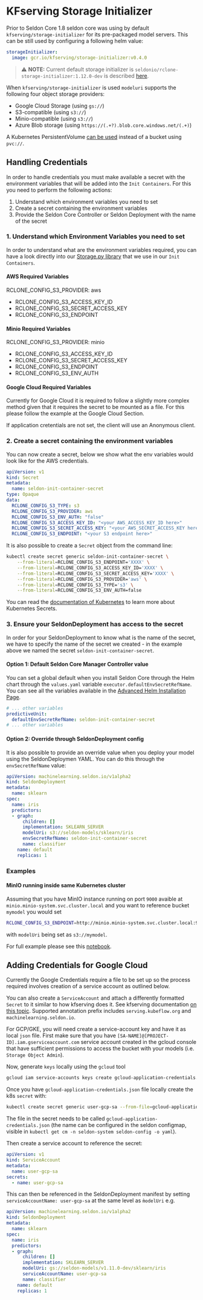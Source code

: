 # KFserving Storage Initializer

Prior to Seldon Core 1.8 seldon core was using by default `kfserving/storage-initializer` for its pre-packaged model servers. This can be still used by configuring a following helm value:


```yaml
storageInitializer:
  image: gcr.io/kfserving/storage-initializer:v0.4.0
```

> :warning: **NOTE:** Current default storage initializer is `seldonio/rclone-storage-initializer:1.12.0-dev` is described [here](./overview.md).


When `kfserving/storage-initializer` is used `modeluri` supports the following four object storage providers:

- Google Cloud Storage (using `gs://`)
- S3-compatible (using `s3://`)
- Minio-compatible (using `s3://`)
- Azure Blob storage (using `https://(.+?).blob.core.windows.net/(.+)`)

A Kubernetes PersistentVolume [can be used](../examples/pvc-tfjob.html) instead of a bucket using `pvc://`.


## Handling Credentials

In order to handle credentials you must make available a secret with the environment variables that will be added into the `Init Containers`. For this you need to perform the following actions:

1. Understand which environment variables you need to set
2. Create a secret containing the environment variables
3. Provide the Seldon Core Controller or Seldon Deployment with the name of the secret

### 1. Understand which Environment Variables you need to set

In order to understand what are the environment variables required, you can have a look directly into our [Storage.py library](https://github.com/SeldonIO/seldon-core/blob/master/python/seldon_core/storage.py) that we use in our `Init Containers`.

#### AWS Required Variables

  RCLONE_CONFIG_S3_PROVIDER: aws
- RCLONE_CONFIG_S3_ACCESS_KEY_ID
- RCLONE_CONFIG_S3_SECRET_ACCESS_KEY
- RCLONE_CONFIG_S3_ENDPOINT

#### Minio Required Variables

  RCLONE_CONFIG_S3_PROVIDER: minio
- RCLONE_CONFIG_S3_ACCESS_KEY_ID
- RCLONE_CONFIG_S3_SECRET_ACCESS_KEY
- RCLONE_CONFIG_S3_ENDPOINT
- RCLONE_CONFIG_S3_ENV_AUTH

#### Google Cloud Required Variables

Currently for Google Cloud it is required to follow a slightly more complex method given that it requires the secret to be mounted as a file. For this please follow the example at the Google Cloud Section.

If application cretentials are not set, the client will use an Anonymous client.

### 2. Create a secret containing the environment variables

You can now create a secret, below we show what the env variables would look like for the AWS credentials.

```yaml
apiVersion: v1
kind: Secret
metadata:
  name: seldon-init-container-secret
type: Opaque
data:
  RCLONE_CONFIG_S3_TYPE: s3
  RCLONE_CONFIG_S3_PROVIDER: aws
  RCLONE_CONFIG_S3_ENV_AUTH: "false"
  RCLONE_CONFIG_S3_ACCESS_KEY_ID: "<your AWS_ACCESS_KEY_ID here>"
  RCLONE_CONFIG_S3_SECRET_ACCESS_KEY: "<your AWS_SECRET_ACCESS_KEY here>"
  RCLONE_CONFIG_S3_ENDPOINT: "<your S3 endpoint here>"
```

It is also possible to create a `Secret` object from the command line:

```bash
kubectl create secret generic seldon-init-container-secret \
    --from-literal=RCLONE_CONFIG_S3_ENDPOINT='XXXX' \
    --from-literal=RCLONE_CONFIG_S3_ACCESS_KEY_ID='XXXX' \
    --from-literal=RCLONE_CONFIG_S3_SECRET_ACCESS_KEY='XXXX' \
    --from-literal=RCLONE_CONFIG_S3_PROVIDER='aws' \
    --from-literal=RCLONE_CONFIG_S3_TYPE='s3' \
    --from-literal=RCLONE_CONFIG_S3_ENV_AUTH=false
```

You can read the [documentation of Kubernetes](https://kubernetes.io/docs/concepts/configuration/secret/) to learn more about Kubernetes Secrets.

### 3. Ensure your SeldonDeployment has access to the secret

In order for your SeldonDeployment to know what is the name of the secret, we have to specify the name of the secret we created - in the example above we named the secret `seldon-init-container-secret`.

#### Option 1: Default Seldon Core Manager Controller value

You can set a global default when you install Seldon Core through the Helm chart through the `values.yaml` variable `executor.defaultEnvSecretRefName`. You can see all the variables available in the [Advanced Helm Installation Page](../reference/helm.rst).

```yaml
# ... other variables
predictiveUnit:
  defaultEnvSecretRefName: seldon-init-container-secret
# ... other variables
```

#### Option 2: Override through SeldonDeployment config

It is also possible to provide an override value when you deploy your model using the SeldonDeploymen YAML. You can do this through the `envSecretRefName` value:

```yaml
apiVersion: machinelearning.seldon.io/v1alpha2
kind: SeldonDeployment
metadata:
  name: sklearn
spec:
  name: iris
  predictors:
  - graph:
      children: []
      implementation: SKLEARN_SERVER
      modelUri: s3://seldon-models/sklearn/iris
      envSecretRefName: seldon-init-container-secret
      name: classifier
    name: default
    replicas: 1
```

### Examples

#### MinIO running inside same Kubernetes cluster
Assuming that you have MinIO instance running on port `9000` avaible at `minio.minio-system.svc.cluster.local` and you want to reference bucket `mymodel` you would set
```bash
RCLONE_CONFIG_S3_ENDPOINT=http://minio.minio-system.svc.cluster.local:9000
```
with `modelUri` being set as `s3://mymodel`.

For full example please see this [notebook](../examples/minio-sklearn.html).

## Adding Credentials for Google Cloud

Currently the Google Credentials require a file to be set up so the process required involves creation of a service account as outlined below.

You can also create a `ServiceAccount` and attach a differently formatted `Secret` to it similar to how kfserving does it. See kfserving documentation [on this topic](https://github.com/kubeflow/kfserving/blob/master/docs/samples/storage/s3/README.md). Supported annotation prefix includes `serving.kubeflow.org` and `machinelearning.seldon.io`.

For GCP/GKE, you will need create a service-account key and have it as local `json` file.
First make sure that you have `[SA-NAME]@[PROJECT-ID].iam.gserviceaccount.com` service account created in the gcloud console that have sufficient permissions to access the bucket with your models (i.e. `Storage Object Admin`).

Now, generate `keys` locally using the `gcloud` tool
```bash
gcloud iam service-accounts keys create gcloud-application-credentials.json --iam-account [SA-NAME]@[PROJECT-ID].iam.gserviceaccount.com
```

Once you have `gcloud-application-credentials.json` file locally create the k8s `secret` with:
```bash
kubectl create secret generic user-gcp-sa --from-file=gcloud-application-credentials.json=<LOCALFILE JSON FILE>
```

The file in the secret needs to be called `gcloud-application-credentials.json` (the name can be configured in the seldon configmap, visible in `kubectl get cm -n seldon-system seldon-config -o yaml`).

Then create a service account to reference the secret:

```yaml
apiVersion: v1
kind: ServiceAccount
metadata:
  name: user-gcp-sa
secrets:
  - name: user-gcp-sa
```

This can then be referenced in the SeldonDeployment manifest by setting `serviceAccountName: user-gcp-sa` at the same level as `m̀odelUri` e.g.

```yaml
apiVersion: machinelearning.seldon.io/v1alpha2
kind: SeldonDeployment
metadata:
  name: sklearn
spec:
  name: iris
  predictors:
  - graph:
      children: []
      implementation: SKLEARN_SERVER
      modelUri: gs://seldon-models/v1.11.0-dev/sklearn/iris
      serviceAccountName: user-gcp-sa
      name: classifier
    name: default
    replicas: 1
```
